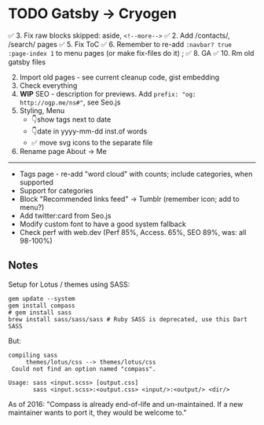 TODO Gatsby -> Cryogen
======================

✅ 3. Fix raw blocks skipped: aside, `<!--more-->`
✅ 2. Add /contacts/, /search/ pages
✅ 5. Fix ToC
✅ 6. Remember to re-add `:navbar? true :page-index 1` to menu pages (or make fix-files do it) ; 
✅ 8. GA
✅ 10. Rm old gatsby files

2. Import old pages - see current cleanup code, gist embedding
4. Check everything
7. **WIP** SEO - description for previews. Add `prefix: "og: http://ogp.me/ns#"`, see Seo.js
9. Styling, Menu
   * 👇show tags next to date
   * 👇date in yyyy-mm-dd inst.of words
   * ✅ move svg icons to the separate file
1. Rename page About -> Me

----
* Tags page - re-add "word cloud" with counts; include categories, when supported
* Support for categories
* Block "Recommended links feed" -> Tumblr (remember icon; add to menu?)
* Add twitter:card from Seo.js
* Modify custom font to have a good system fallback
* Check perf with web.dev (Perf 85%, Access. 65%, SEO 89%, was: all 98-100%)

Notes
-----

Setup for Lotus / themes using SASS:

```
gem update --system
gem install compass
# gem install sass
brew install sass/sass/sass # Ruby SASS is deprecated, use this Dart SASS
```

But:

```
compiling sass
	 themes/lotus/css --> themes/lotus/css
 Could not find an option named "compass".

Usage: sass <input.scss> [output.css]
       sass <input.scss>:<output.css> <input/>:<output/> <dir/>
```

As of 2016: "Compass is already end-of-life and un-maintained. If a new maintainer wants to port it, they would be welcome to."
